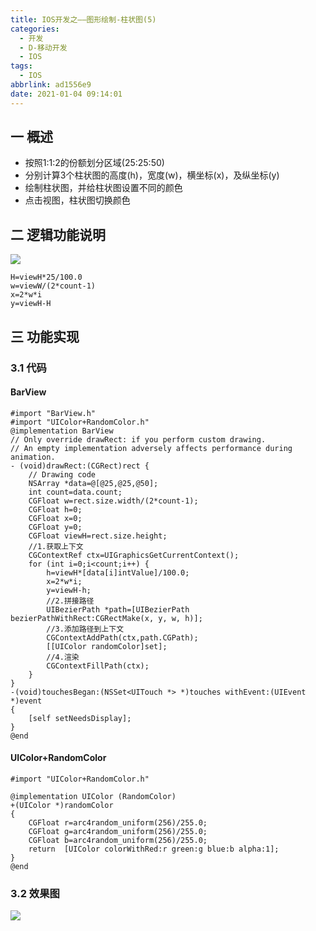 ```yaml
---
title: IOS开发之——图形绘制-柱状图(5)
categories:
  - 开发
  - D-移动开发
  - IOS
tags:
  - IOS
abbrlink: ad1556e9
date: 2021-01-04 09:14:01
---
```

## 一 概述

* 按照1:1:2的份额划分区域(25:25:50)
* 分别计算3个柱状图的高度(h)，宽度(w)，横坐标(x)，及纵坐标(y)
* 绘制柱状图，并给柱状图设置不同的颜色
* 点击视图，柱状图切换颜色

<!--more-->

## 二 逻辑功能说明
![][1]

```
H=viewH*25/100.0
w=viewW/(2*count-1)
x=2*w*i
y=viewH-H
```

## 三 功能实现

### 3.1 代码

#### BarView

```
#import "BarView.h"
#import "UIColor+RandomColor.h"
@implementation BarView
// Only override drawRect: if you perform custom drawing.
// An empty implementation adversely affects performance during animation.
- (void)drawRect:(CGRect)rect {
    // Drawing code
    NSArray *data=@[@25,@25,@50];
    int count=data.count;
    CGFloat w=rect.size.width/(2*count-1);
    CGFloat h=0;
    CGFloat x=0;
    CGFloat y=0;
    CGFloat viewH=rect.size.height;
    //1.获取上下文
    CGContextRef ctx=UIGraphicsGetCurrentContext();
    for (int i=0;i<count;i++) {
        h=viewH*[data[i]intValue]/100.0;
        x=2*w*i;
        y=viewH-h;
        //2.拼接路径
        UIBezierPath *path=[UIBezierPath bezierPathWithRect:CGRectMake(x, y, w, h)];
        //3.添加路径到上下文
        CGContextAddPath(ctx,path.CGPath);
        [[UIColor randomColor]set];
        //4.渲染
        CGContextFillPath(ctx);
    }
}
-(void)touchesBegan:(NSSet<UITouch *> *)touches withEvent:(UIEvent *)event
{
    [self setNeedsDisplay];
}
@end
```

#### UIColor+RandomColor

```
#import "UIColor+RandomColor.h"

@implementation UIColor (RandomColor)
+(UIColor *)randomColor
{
    CGFloat r=arc4random_uniform(256)/255.0;
    CGFloat g=arc4random_uniform(256)/255.0;
    CGFloat b=arc4random_uniform(256)/255.0;
    return  [UIColor colorWithRed:r green:g blue:b alpha:1]; 
}
@end
```

### 3.2 效果图
![][2]



[1]:https://cdn.staticaly.com/gh/PGzxc/CDN/master/blog-ios/ios-draw-bar-explain.png
[2]:https://cdn.staticaly.com/gh/PGzxc/CDN/master/blog-ios/ios-draw-bar.gif